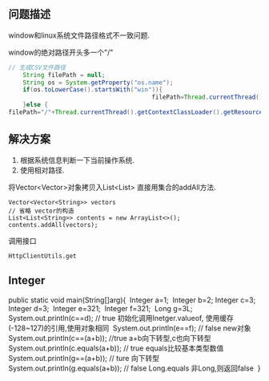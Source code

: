 

## 问题描述

window和linux系统文件路径格式不一致问题.

window的绝对路径开头多一个"/"
```java
// 生成CSV文件路径
	String filePath = null;
	String os = System.getProperty("os.name");  
	if(os.toLowerCase().startsWith("win")){  
										filePath=Thread.currentThread().getContextClassLoader().getResource("").getPath().substring(1) + fileName;
	}else {
filePath="/"+Thread.currentThread().getContextClassLoader().getResource("").getPath().substring(1) + fileName;}
```

## 解决方案

1.  根据系统信息判断一下当前操作系统.
2.  使用相对路径.



将Vector<Vector<String>>对象拷贝入List<List<String>> 直接用集合的addAll方法.

```
Vector<Vector<String>> vectors
// 省略 vector的构造
List<List<String>> contents = new ArrayList<>();
contents.addAll(vectors);
```



调用接口

```
HttpClientUtils.get
```





## Integer

 public static void main(String[]arg){
​        Integer a=1;
​        Integer b=2;
​        Integer c=3;
​        Integer d=3;
​        Integer e=321;
​        Integer f=321;
​        Long g=3L;
​        System.out.println(c==d); // true 初始化调用Inetger.valueof, 使用缓存(-128~127)的引用,使用对象相同
​        System.out.println(e==f); // false new对象
​        System.out.println(c==(a+b));	//true a+b向下转型,c也向下转型
​        System.out.println(c.equals(a+b)); // true equals比较基本类型数值
​        System.out.println(g==(a+b)); // ture 向下转型
​        System.out.println(g.equals(a+b)); // false Long.equals 非Long,则返回false
​    }